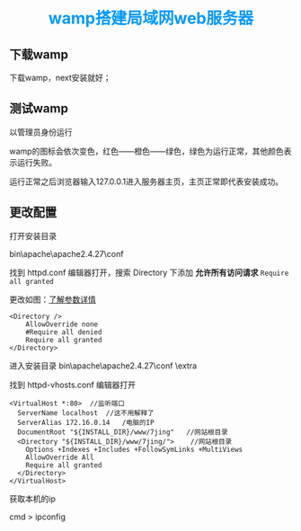 # <font color=#0099ff><center>wamp搭建局域网web服务器</center></font>

## 下载wamp

下载wamp，next安装就好；

## 测试wamp

以管理员身份运行

wamp的图标会依次变色，红色——橙色——绿色，绿色为运行正常，其他颜色表示运行失败。

运行正常之后浏览器输入127.0.0.1进入服务器主页，主页正常即代表安装成功。

## 更改配置

打开安装目录

bin\apache\apache2.4.27\conf 

找到    httpd.conf  编辑器打开，搜索 Directory  下添加 **允许所有访问请求**  `Require all granted  `

更改如图：[了解参数详情](https://www.cnblogs.com/leoyu/p/apache24_use_require_for_access_control_by_ip_and_useragent.html)

```
<Directory />
    AllowOverride none  
    #Require all denied  
    Require all granted  
</Directory>
```

进入安装目录  bin\apache\apache2.4.27\conf \extra

找到  httpd-vhosts.conf 编辑器打开

```
<VirtualHost *:80>  //监听端口
  ServerName localhost  //这不用解释了
  ServerAlias 172.16.0.14   /电脑的IP
  DocumentRoot "${INSTALL_DIR}/www/7jing"   //网站根目录
  <Directory "${INSTALL_DIR}/www/7jing/">    //网站根目录
    Options +Indexes +Includes +FollowSymLinks +MultiViews
    AllowOverride All
    Require all granted
  </Directory>
</VirtualHost>
```

获取本机的ip

cmd > ipconfig 





